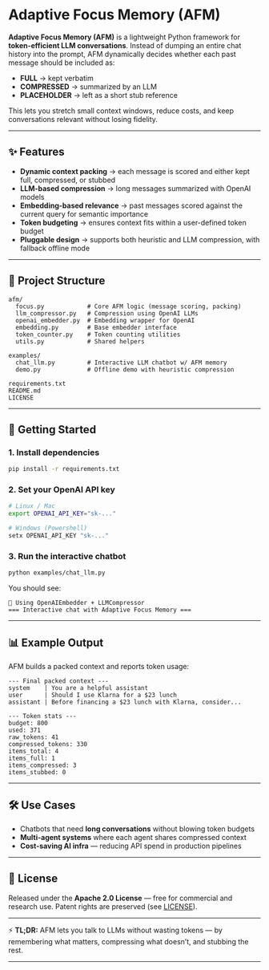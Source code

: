 

# Adaptive Focus Memory (AFM)

**Adaptive Focus Memory (AFM)** is a lightweight Python framework for **token-efficient LLM conversations**.
Instead of dumping an entire chat history into the prompt, AFM dynamically decides whether each past message should be included as:

* **FULL** → kept verbatim
* **COMPRESSED** → summarized by an LLM
* **PLACEHOLDER** → left as a short stub reference

This lets you stretch small context windows, reduce costs, and keep conversations relevant without losing fidelity.

---

## ✨ Features

* **Dynamic context packing** → each message is scored and either kept full, compressed, or stubbed
* **LLM-based compression** → long messages summarized with OpenAI models
* **Embedding-based relevance** → past messages scored against the current query for semantic importance
* **Token budgeting** → ensures context fits within a user-defined token budget
* **Pluggable design** → supports both heuristic and LLM compression, with fallback offline mode

---

## 📂 Project Structure

```
afm/
  focus.py            # Core AFM logic (message scoring, packing)
  llm_compressor.py   # Compression using OpenAI LLMs
  openai_embedder.py  # Embedding wrapper for OpenAI
  embedding.py        # Base embedder interface
  token_counter.py    # Token counting utilities
  utils.py            # Shared helpers

examples/
  chat_llm.py         # Interactive LLM chatbot w/ AFM memory
  demo.py             # Offline demo with heuristic compression

requirements.txt
README.md
LICENSE
```

---

## 🚀 Getting Started

### 1. Install dependencies

```bash
pip install -r requirements.txt
```

### 2. Set your OpenAI API key

```bash
# Linux / Mac
export OPENAI_API_KEY="sk-..."

# Windows (Powershell)
setx OPENAI_API_KEY "sk-..."
```

### 3. Run the interactive chatbot

```bash
python examples/chat_llm.py
```

You should see:

```
🔑 Using OpenAIEmbedder + LLMCompressor
=== Interactive chat with Adaptive Focus Memory ===
```

---

## 📊 Example Output

AFM builds a packed context and reports token usage:

```
--- Final packed context ---
system    | You are a helpful assistant
user      | Should I use Klarna for a $23 lunch
assistant | Before financing a $23 lunch with Klarna, consider...

--- Token stats ---
budget: 800
used: 371
raw_tokens: 41
compressed_tokens: 330
items_total: 4
items_full: 1
items_compressed: 3
items_stubbed: 0
```

---

## 🛠 Use Cases

* Chatbots that need **long conversations** without blowing token budgets
* **Multi-agent systems** where each agent shares compressed context
* **Cost-saving AI infra** — reducing API spend in production pipelines

---

## 📜 License

Released under the **Apache 2.0 License** — free for commercial and research use.
Patent rights are preserved (see [LICENSE](LICENSE)).

---

⚡ **TL;DR:** AFM lets you talk to LLMs without wasting tokens — by remembering what matters, compressing what doesn’t, and stubbing the rest.

---
